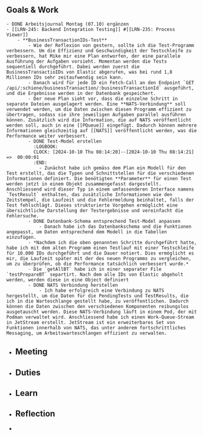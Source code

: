 ## Goals & Work
	- DONE Arbeitsjournal Montag (07.10) ergänzen
	- [[LRN-245: Backend Integration Testing]] #[[LRN-235: Process Viewer]]
		- **BusinessTransactionIDs-Test**
			- Wie der Reflexion von gestern, sollte ich die Test-Programm verbessern. Um die Effizienz und Geschwindigkeit der Testschleife zu verbessern, hat Mike mir eine Plan entworfen, der eine parallele Ausführung der Aufgaben vorsieht. Momentan werden die Tests sequentiell durchgeführt. Dabei werden zuerst die BusinessTransactioIDs von Elastic abgerufen, was bei rund 1,8 Millionen IDs sehr zeitaufwendig sein kann.
			- Danach wird für jede ID ein Fetch-Call an den Endpoint `GET /api/:schiene/businessTransaction/:businessTransactionId` ausgeführt, und die Ergebnisse werden in der Datenbank gespeichert.
			- Der neue Plan sieht vor, dass die einzelne Schritt in separate Dateien ausgelagert werden. Eine **NATS-Verbindung** soll verwendet werden, um die Daten zwischen diesen Programm effizient zu übertragen, sodass sie ihre jeweiligen Aufgaben parallel ausführen können. Zusätzlich wird die Information, die auf NATS veröffentlicht werden soll, auch in eine [[PQueue]] eingefügt. Dadurch können mehrere Informationen gleichzeitig auf [[NATS]] veröffentlicht werden, was die Performance weiter verbessert.
			- DONE Test-Model erstellen
			  :LOGBOOK:
			  CLOCK: [2024-10-10 Thu 08:14:20]--[2024-10-10 Thu 08:14:21] =>  00:00:01
			  :END:
				- Zunächst habe ich gemäss dem Plan ein Modell für den Test erstellt, das die Typen und Schnittstellen für die verschiedenen Informationen definiert. Die benötigten **Parameter** für einen Test werden jetzt in einem Objekt zusammengefasst dargestellt. Anschliessend wird dieser Typ in einem umfassenderen Interface namens `TestResult` enthalten, das zusätzliche Informationen wie den Zeitstempel, die Laufzeit und die Fehlermeldung beinhaltet, falls der Test fehlschlägt. Dieses strukturierte Vorgehen ermöglicht eine übersichtliche Darstellung der Testergebnisse und vereinfacht die Fehlersuche.
			- DONE Datenbank-Schema entsprechend Test-Model anpassen
				- Danach habe ich das Datenbankschema und die Funktionen angepasst, um Daten entsprechend dem Modell in die Tabellen einzufügen.
			- *Nachdem ich die oben genannten Schritte durchgeführt hatte, habe ich mit dem alten Programm einen Testlauf mit einer Testschleife für 10.000 IDs durchgeführt und die Dauer notiert. Dies ermöglicht es mir, die Laufzeit später mit der des neuen Programms zu vergleichen, um zu überprüfen, ob die Performance tatsächlich verbessert wurde.*
			- Die `getAllBT` habe ich in einer separater File `testPrepareBT` separtirt. Nach dem alle IDs von Elastic abgeholt werden, werden diese in eine Object definiert
			- DONE NATS Verbindung herstellen
				- Ich habe erfolgreich eine Verbindung zu NATS hergestellt, um die Daten für die PendingTests und TestResults, die ich in die Warteschlange gestellt habe, zu veröffentlichen. Dadurch können die Daten zwischen den verschiedenen Komponenten reibungslos ausgetauscht werden. Diese NATS-Verbindung läuft in einem Pod, der mit Podman verwaltet wird. Anschliessend habe ich einen Work-Queue-Stream in JetStream erstellt. JetStream ist ein erweiterbares Set von Funktionen innerhalb von NATS, das unter anderem fortschrittliches Messaging, um Arbeitswarteschlangen effizient zu verwalten.
- ## Meeting
- ## Duties
- ## Learn
- ## Reflection
-